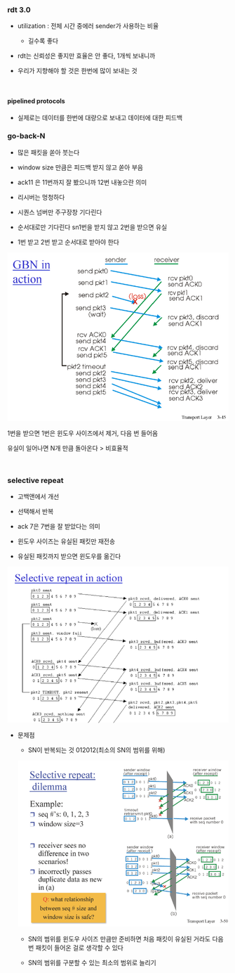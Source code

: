 ### rdt 3.0

- utilization : 전체 시간 중에러 sender가 사용하는 비율
  
  - 길수록 좋다

- rdt는 신뢰성은 좋지만 효율은 안 좋다, 1개씩 보내니까

- 우리가 지향해야 할 것은 한번에 많이 보내는 것

    

#### pipelined protocols

- 실제로는 데이터를 한번에 대량으로 보내고 데이터에 대한 피드백



### go-back-N

- 많은 패킷을 쏟아 붓는다

- window size 만큼은 피드백 받지 않고 쏟아 부음

- ack11 은 11번까지 잘 봤으니까 12번 내놓으란 의미

- 리시버는 멍청하다

- 시퀀스 넘버만 주구장창 기다린다

- 순서대로만 기다린다 sn1번을 받지 않고 2번을 받으면 유실

- 1번 받고 2번 받고 순서대로 받아야 한다

![](230326_네트워크5_전송1_assets/2023-03-26-09-21-59-image.png)

1번을 받으면 1번은 윈도우 사이즈에서 제거, 다음 번 들어옴

유실이 일어나면 N개 만큼 돌아온다 > 비효율적

    

### selective repeat

- 고백앤에서 개선

- 선택해서 반복

- ack 7은 7번을 잘 받았다는 의미

- 윈도우 사이즈는 유실된 패킷만 재전송

- 유실된 패킷까지 받으면 윈도우를 옮긴다

![](230326_네트워크5_전송1_assets/2023-03-26-09-33-09-image.png)

- 문제점
  
  -  SN이 반복되는 것 012012(최소의 SN의 범위를 위해)
  
  ![](230326_네트워크5_전송1_assets/2023-03-26-09-36-19-image.png)
  
  - SN의 범위를 윈도우 사이즈 만큼만 준비하면 처음 패킷이 유실된 거라도 다음 번 패킷이 들어온 걸로 생각할 수 있다
  
  - SN의 범위를 구분할 수 있는 최소의 범위로 늘리기


